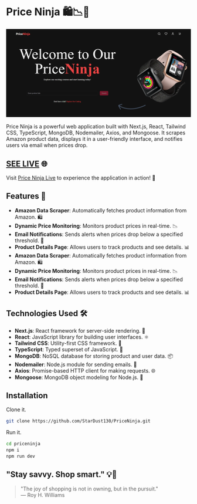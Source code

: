 # Price Ninja 🛍️📉💌

![Price Ninja](/public/banner.png)

Price Ninja is a powerful web application built with Next.js, React, Tailwind CSS, TypeScript, MongoDB, Nodemailer, Axios, and Mongoose. It scrapes Amazon product data, displays it in a user-friendly interface, and notifies users via email when prices drop.

## [SEE LIVE](https://price-ninja-stardust.vercel.app)  🌐
Visit [Price Ninja Live](https://price-ninja-stardust.vercel.app) to experience the application in action! 🚀

## Features 🚀

- **Amazon Data Scraper**: Automatically fetches product information from Amazon. 🛍️
- **Dynamic Price Monitoring**: Monitors product prices in real-time. 📉
- **Email Notifications**: Sends alerts when prices drop below a specified threshold. 💌
- **Product Details Page**: Allows users to track products and see details. 📊
- **Amazon Data Scraper**: Automatically fetches product information from Amazon. 🛍️
- **Dynamic Price Monitoring**: Monitors product prices in real-time. 📉
- **Email Notifications**: Sends alerts when prices drop below a specified threshold. 💌
- **Product Details Page**: Allows users to track products and see details. 📊

## Technologies Used 🛠️

- **Next.js**: React framework for server-side rendering. 🌟
- **React**: JavaScript library for building user interfaces. ⚛️
- **Tailwind CSS**: Utility-first CSS framework. 🎨
- **TypeScript**: Typed superset of JavaScript. 📝
- **MongoDB**: NoSQL database for storing product and user data. 📦
- **Nodemailer**: Node.js module for sending emails. 📧
- **Axios**: Promise-based HTTP client for making requests. 🌐
- **Mongoose**: MongoDB object modeling for Node.js. 📂

## Installation


Clone it.

```sh
git clone https://github.com/StarDust130/PriceNinja.git

```

Run it.

```sh
cd priceninja
npm i
npm run dev
```

## "Stay savvy. Shop smart." 💡🛒

> "The joy of shopping is not in owning, but in the pursuit."  
> — Roy H. Williams
